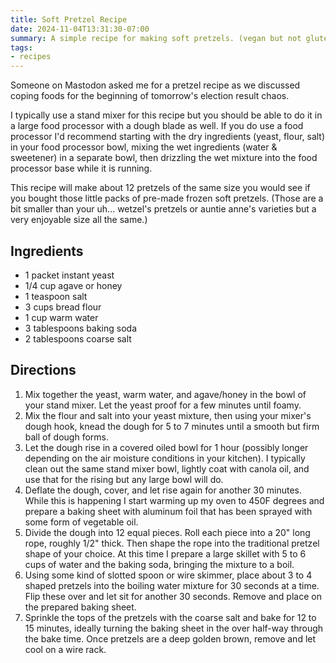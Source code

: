 ```yaml
---
title: Soft Pretzel Recipe
date: 2024-11-04T13:31:30-07:00
summary: A simple recipe for making soft pretzels. (vegan but not gluten-free.)
tags:
- recipes
---
```


Someone on Mastodon asked me for a pretzel recipe as we discussed coping foods for the beginning of tomorrow's election result chaos. 

I typically use a stand mixer for this recipe but you should be able to do it in a large food processor with a dough blade as well. If you do use a food processor I'd recommend starting with the dry ingredients (yeast, flour, salt) in your food processor bowl, mixing the wet ingredients (water & sweetener) in a separate bowl, then drizzling the wet mixture into the food processor base while it is running.

This recipe will make about 12 pretzels of the same size you would see if you bought those little packs of pre-made frozen soft pretzels. (Those are a bit smaller than your uh... wetzel's pretzels or auntie anne's varieties but a very enjoyable size all the same.)

## Ingredients

- 1 packet instant yeast
- 1/4 cup agave or honey
- 1 teaspoon salt
- 3 cups bread flour
- 1 cup warm water
- 3 tablespoons baking soda
- 2 tablespoons coarse salt

## Directions

1. Mix together the yeast, warm water, and agave/honey in the bowl of your stand mixer. Let the yeast proof for a few minutes until foamy. 
2. Mix the flour and salt into your yeast mixture, then using your mixer's dough hook, knead the dough for 5 to 7 minutes until a smooth but firm ball of dough forms.
3. Let the dough rise in a covered oiled bowl for 1 hour (possibly longer depending on the air moisture conditions in your kitchen). I typically clean out the same stand mixer bowl, lightly coat with canola oil, and use that for the rising but any large bowl will do.
4. Deflate the dough, cover, and let rise again for another 30 minutes. While this is happening I start warming up my oven to 450F degrees and prepare a baking sheet with aluminum foil that has been sprayed with some form of vegetable oil.
5. Divide the dough into 12 equal pieces. Roll each piece into a 20" long rope, roughly 1/2" thick. Then shape the rope into the traditional pretzel shape of your choice. At this time I prepare a large skillet with 5 to 6 cups of water and the baking soda, bringing the mixture to a boil.
6. Using some kind of slotted spoon or wire skimmer, place about 3 to 4 shaped pretzels into the boiling water mixture for 30 seconds at a time. Flip these over and let sit for another 30 seconds. Remove and place on the prepared baking sheet.
7. Sprinkle the tops of the pretzels with the coarse salt and bake for 12 to 15 minutes, ideally turning the baking sheet in the over half-way through the bake time. Once pretzels are a deep golden brown, remove and let cool on a wire rack.
